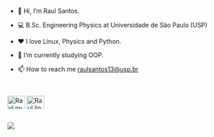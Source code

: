 - 👋 Hi, I’m Raul Santos. 
- 💻 B.Sc. Engineering Physics at Universidade de São Paulo (USP)
- ❤️ I love Linux, Physics and Python.
- 🌱 I’m currently studying OOP.

- 📫 How to reach me raulsantos13@usp.br


##
<div style="display: inline_block"><br>

<img align="center" alt="Raul.py" height="30" width="40" src="https://cdn.jsdelivr.net/gh/devicons/devicon/icons/python/python-original.svg" />
<img align="center" alt="Raul.linux" height="30" width="40" src="https://cdn.jsdelivr.net/gh/devicons/devicon/icons/linux/linux-original.svg" />

</div>


##
<div>

<a href="https://www.linkedin.com/in/raul-de-assis-santos-a53953272" target="_blank"> <img src="https://img.shields.io/badge/LinkedIn-0077B5?style=for-the-badge&logo=linkedin&logoColor=white"></a>

</div>

<!---
RaulS22/RaulS22 is a ✨ special ✨ repository because its `README.md` (this file) appears on your GitHub profile.
You can click the Preview link to take a look at your changes.
--->
